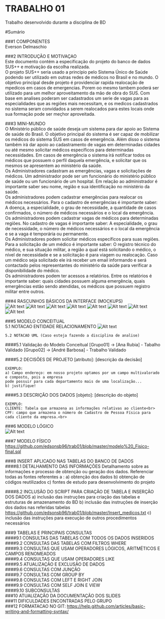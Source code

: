 # TRABALHO 01
Trabalho desenvolvido durante a disciplina de BD

#Sumário

###1	COMPONENTES<br>
Everson Delmaschio<br>

###2	INTRODUÇÃO E MOTIVAÇAO<br>
Este documento contém a especificação do projeto do banco de dados SUS++ e motivação da escolha realizada. <br>
O projeto SUS++ seria usado a princípio pelo Sistema Único de Saúde podendo ser utilizado em outras redes de médicos no Brasil e no mundo. O objetivo principal desde projeto é providenciar rapida realocação de mpedicos em casos de emergencias. Porem oo mesmo tambem poderá ser utilizado para um melhor aproveitamento da mão de obra do SUS. Com base em analises poderam ser cadastrados um serie de vagas para as especialidades que as regiões mais necessitam, e os medicos cadastrados no sistema seram convidados a serem realocados para estes locais onde sua formação pode ser meçhor aproveitada. <br> 

###3	MINI-MUNDO<br>
O Ministério público de saúde deseja um sistema para dar apoio ao Sistema de saúde do Brasil. O objetivo principal do sistema é ser capaz de mobilizar os médicos do sistema SUS em casos de emergência. Além disso o sistema também irá dar apoio ao cadastramento de
vagas em determinadas cidades ou até mesmo solicitar médicos específicos para determinadas necessidades. Em casos de emergência o sistema irá notificar todos os médicos que possuem o perfil daquela emergência, e solicitar que os mesmos se
apresentem ao ministério da saúde. <br>
Os Administradores cadastram as emergências, vagas e solicitações de médicos. Um administrador pode ser um funcionário do ministério público de saúde ou um funcionário de um hospital. Em relação ao administrador é importante saber seu nome, região e sua
identificação no ministério da saúde. <br>
Os administradores podem cadastrar emergências para realocar os médicos necessários. Para o cadastro de emergências é importante saber: A doença, a especialidade, o grau de necessidade, a quantidade de casos confirmados, o número de médicos necessários e o
local da emergência. <br>
Os administradores podem cadastrar vagas de médicos para determinadas regiões. No cadastro de vagas é importante saber: A especialidade, o grau de necessidade, o número de médicos necessários e o local da emergência e se a vaga é temporária ou permanente. <br>
Os Administradores podem solicitar médicos específicos para suas regiões. Para a solicitação de um médico é importante saber: O registro técnico do médico, e sua situação militar, a região a qual está solicitando o médico, o nível de necessidade e se a solicitação é
para viagem ou realocação. Caso um médico seja solicitado ele irá receber um email informando e será contactado pelos representantes do ministério da saúde para verificar a disponibilidade do médico. <br>
Os administradores podem ter acessos a relatórios. Entre os relatórios é importante saber: quais cidades possuem alguma emergência, quais emergências estão sendo atendidas, os médicos que possuem registro militar entre outros. <br>

###4	RASCUNHOS BÁSICOS DA INTERFACE (MOCKUPS)<br>
![Alt text](https://github.com/edsonsb96/trab01/blob/master/Tela%20de%20Login.png)
![Alt text](https://github.com/edsonsb96/trab01/blob/master/Tela%20Inicial.png)
![Alt text](https://github.com/edsonsb96/trab01/blob/master/Tela%20de%20Consulta.png)
![Alt text](https://github.com/edsonsb96/trab01/blob/master/Tela%20de%20%20solcita%C3%A7%C3%A3o.png)
![Alt text](https://github.com/edsonsb96/trab01/blob/master/Tela%20de%20cadastro%20vaga.png)
![Alt text](https://github.com/edsonsb96/trab01/blob/master/Tela%20de%20Cadastro%20emergencia.png)
![Alt text](https://github.com/edsonsb96/trab01/blob/master/Tela%20de%20Relatorios.png)
![Alt text](https://github.com/edsonsb96/trab01/blob/master/Tela%20de%20Graficos.png)

###5	MODELO CONCEITUAL<br>
    5.1 NOTACAO ENTIDADE RELACIONAMENTO
![Alt text](https://github.com/edsonsb96/trab01/blob/master/trab-final-conceitual.jpg "Modelo Conceitual")
    
    5.2 NOTACAO UML (Caso esteja fazendo a disciplina de analise)

####5.1 Validação do Modelo Conceitual
    [Grupo01] -> [Ana Rubia] - Tabalho Validado
    [Grupo02] -> [André Barbosa] - Trabalho Validado

####5.2 DECISÕES DE PROJETO
    [atributo]: [descrição da decisão]
    
    EXEMPLO:
    a) Campo endereço: em nosso projeto optamos por um campo multivalorado e composto, pois a empresa 
    pode possuir para cada departamento mais de uma localização... 
    b) justifique!

####5.3 DESCRIÇÃO DOS DADOS 
    [objeto]: [descrição do objeto]
    
    EXEMPLO:
    CLIENTE: Tabela que armazena as informações relativas ao cliente<br>
    CPF: campo que armazena o número de Cadastro de Pessoa Física para cada cliente da empresa.<br>


###6	MODELO LÓGICO<br>
![Alt text](https://github.com/edsonsb96/trab01/blob/master/trab-final-logico.jpg "Modelo Lógico")

###7	MODELO FÍSICO<br>
https://github.com/edsonsb96/trab01/blob/master/modelo%20_Fisico-final.sql

###8	INSERT APLICADO NAS TABELAS DO BANCO DE DADOS<br>
####8.1 DETALHAMENTO DAS INFORMAÇÕES
        Detalhamento sobre as informações e processo de obtenção ou geração dos dados.
        Referenciar todas as fontes referentes a :
        a) obtenção dos dados
        b) obtenção de códigos reutilizados
        c) fontes de estudo para desenvolvimento do projeto
        
####8.2 INCLUSÃO DO SCRIPT PARA CRIAÇÃO DE TABELA E INSERÇÃO DOS DADOS
        a) inclusão das instruções para criação das tabelas e estruturas de amazenamento do BD
        b) inclusão das instruções de inserção dos dados nas referidas tabelas
        https://github.com/edsonsb96/trab01/blob/master/Insert_medicos.txt
        c) inclusão das instruções para execução de outros procedimentos necessários

###9	TABELAS E PRINCIPAIS CONSULTAS<br>
####9.1	CONSULTAS DAS TABELAS COM TODOS OS DADOS INSERIDOS<br>
####9.2	CONSULTAS DAS TABELAS COM FILTROS WHERE<br>
####9.3	CONSULTAS QUE USAM OPERADORES LÓGICOS, ARITMÉTICOS E CAMPOS RENOMEADOS<br>
####9.4	CONSULTAS QUE USAM OPERADORES LIKE<br>
####9.5	ATUALIZAÇÃO E EXCLUSÃO DE DADOS<br>
####9.6	CONSULTAS COM JUNÇÃO<br>
####9.7	CONSULTAS COM GROUP BY<br>
####9.8	CONSULTAS COM LEFT E RIGHT JOIN<br>
####9.9	CONSULTAS COM SELF JOIN E VIEW<br>
####9.10	SUBCONSULTAS<br>
###10	ATUALIZAÇÃO DA DOCUMENTAÇÃO DOS SLIDES<br>
###11	DIFICULDADES ENCONTRADAS PELO GRUPO<br>
###12  FORMATACAO NO GIT: https://help.github.com/articles/basic-writing-and-formatting-syntax/

